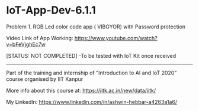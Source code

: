 # IoT-App-Dev-6.1.1

Problem 1. RGB Led color code app ( VIBGYOR) with Password protection

Video Link of App Working: https://www.youtube.com/watch?v=bFeVjghEc7w

[STATUS: NOT COMPLETED] 
                      -To be tested with IoT Kit once received
                      
______________________________________________________________________________________________________

Part of the training and internship of "Introduction to AI and IoT 2020" course organised by IIT Kanpur



More info about this course at:
https://iitk.ac.in/new/data/iitk/

My LinkedIn:
https://www.linkedin.com/in/ashwin-hebbar-a4263a1a6/
